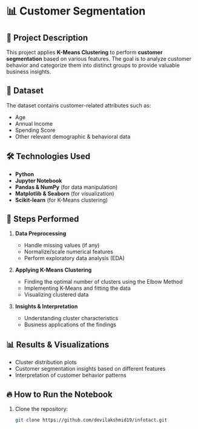# 📊 Customer Segmentation 

## 📝 Project Description
This project applies **K-Means Clustering** to perform **customer segmentation** based on various features. The goal is to analyze customer behavior and categorize them into distinct groups to provide valuable business insights.

## 📂 Dataset
The dataset contains customer-related attributes such as:
- Age  
- Annual Income  
- Spending Score  
- Other relevant demographic & behavioral data  

## 🛠️ Technologies Used
- **Python**  
- **Jupyter Notebook**  
- **Pandas & NumPy** (for data manipulation)  
- **Matplotlib & Seaborn** (for visualization)  
- **Scikit-learn** (for K-Means clustering)  

## 🚀 Steps Performed
1. **Data Preprocessing**  
   - Handle missing values (if any)  
   - Normalize/scale numerical features  
   - Perform exploratory data analysis (EDA)  
   
2. **Applying K-Means Clustering**  
   - Finding the optimal number of clusters using the Elbow Method  
   - Implementing K-Means and fitting the data  
   - Visualizing clustered data  

3. **Insights & Interpretation**  
   - Understanding cluster characteristics  
   - Business applications of the findings  

## 📊 Results & Visualizations
- Cluster distribution plots  
- Customer segmentation insights based on different features  
- Interpretation of customer behavior patterns  

## 🔥 How to Run the Notebook
1. Clone the repository:
   ```sh
   git clone https://github.com/devilakshmid19/infotact.git

